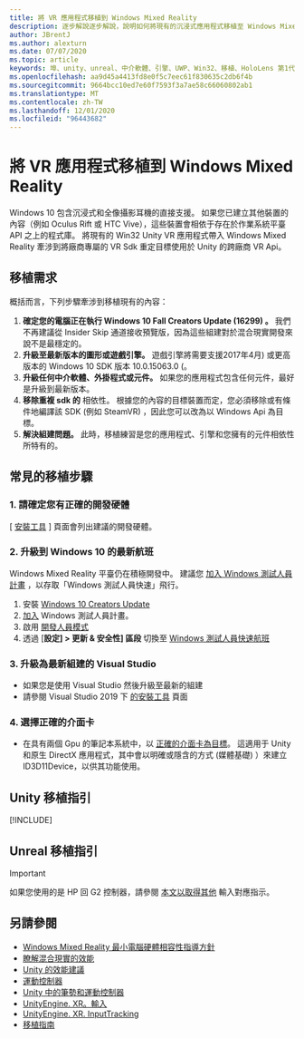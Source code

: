```yaml
---
title: 將 VR 應用程式移植到 Windows Mixed Reality
description: 逐步解說逐步解說，說明如何將現有的沉浸式應用程式移植至 Windows Mixed Reality。
author: JBrentJ
ms.author: alexturn
ms.date: 07/07/2020
ms.topic: article
keywords: 埠、unity、unreal、中介軟體、引擎、UWP、Win32、移植、HoloLens 第1代、混合現實耳機、windows mixed reality 耳機、遷移、Windows 10、輸入對應、
ms.openlocfilehash: aa9d45a4413fd8e0f5c7eec61f830635c2db6f4b
ms.sourcegitcommit: 9664bcc10ed7e60f7593f3a7ae58c66060802ab1
ms.translationtype: MT
ms.contentlocale: zh-TW
ms.lasthandoff: 12/01/2020
ms.locfileid: "96443682"
---
```

# <a name="porting-vr-apps-to-windows-mixed-reality"></a>將 VR 應用程式移植到 Windows Mixed Reality

Windows 10 包含沉浸式和全像攝影耳機的直接支援。 如果您已建立其他裝置的內容（例如 Oculus Rift 或 HTC Vive），這些裝置會相依于存在於作業系統平臺 API 之上的程式庫。 將現有的 Win32 Unity VR 應用程式帶入 Windows Mixed Reality 牽涉到將廠商專屬的 VR Sdk 重定目標使用於 Unity 的跨廠商 VR Api。

## <a name="porting-requirements"></a>移植需求

概括而言，下列步驟牽涉到移植現有的內容：
1. **確定您的電腦正在執行 Windows 10 Fall Creators Update (16299) 。** 我們不再建議從 Insider Skip 通道接收預覽版，因為這些組建對於混合現實開發來說不是最穩定的。
2. **升級至最新版本的圖形或遊戲引擎。** 遊戲引擎將需要支援2017年4月) 或更高版本的 Windows 10 SDK 版本 10.0.15063.0 (。
3. **升級任何中介軟體、外掛程式或元件。** 如果您的應用程式包含任何元件，最好是升級到最新版本。
4. **移除重複 sdk 的** 相依性。 根據您的內容的目標裝置而定，您必須移除或有條件地編譯該 SDK (例如 SteamVR) ，因此您可以改為以 Windows Api 為目標。
5. **解決組建問題。** 此時，移植練習是您的應用程式、引擎和您擁有的元件相依性所特有的。

## <a name="common-porting-steps"></a>常見的移植步驟

### <a name="1-make-sure-you-have-the-right-development-hardware"></a>1. 請確定您有正確的開發硬體

[ [安裝工具](../install-the-tools.md#immersive-vr-headset-requirements) ] 頁面會列出建議的開發硬體。

### <a name="2-upgrade-to-the-latest-flight-of-windows-10"></a>2. 升級到 Windows 10 的最新航班

Windows Mixed Reality 平臺仍在積極開發中。 建議您 [加入 Windows 測試人員計畫](https://insider.windows.com/) ，以存取「Windows 測試人員快速」飛行。
1. 安裝 [Windows 10 Creators Update](https://www.microsoft.com/software-download/windows10)
2. [加入](https://insider.windows.com/) Windows 測試人員計畫。
3. 啟用 [開發人員模式](https://docs.microsoft.com/windows/uwp/get-started/enable-your-device-for-development)
4. 透過 [**設定] > 更新 & 安全性] 區段** 切換至 [Windows 測試人員快速航班](https://blogs.technet.microsoft.com/uktechnet/2016/07/01/joining-insider-preview)

### <a name="3-upgrade-to-the-most-recent-build-of-visual-studio"></a>3. 升級為最新組建的 Visual Studio
* 如果您是使用 Visual Studio 然後升級至最新的組建
* 請參閱 Visual Studio 2019 下 [的安裝工具](../install-the-tools.md#installation-checklist) 頁面

### <a name="4-choose-the-correct-adapter"></a>4. 選擇正確的介面卡
* 在具有兩個 Gpu 的筆記本系統中，以 [正確的介面卡為目標](../native/rendering-in-directx.md#hybrid-graphics-pcs-and-mixed-reality-applications)。 這適用于 Unity 和原生 DirectX 應用程式，其中會以明確或隱含的方式 (媒體基礎) ）來建立 ID3D11Device，以供其功能使用。

## <a name="unity-porting-guidance"></a>Unity 移植指引

[!INCLUDE[](includes/unity-porting-guidance.md)]

## <a name="unreal-porting-guidance"></a>Unreal 移植指引

> [!IMPORTANT]
> 如果您使用的是 HP 回 G2 控制器，請參閱 [本文以取得其他](../unreal/unreal-reverb-g2-controllers.md) 輸入對應指示。

## <a name="see-also"></a>另請參閱
* [Windows Mixed Reality 最小電腦硬體相容性指導方針](https://docs.microsoft.com/windows/mixed-reality/enthusiast-guide/windows-mixed-reality-minimum-pc-hardware-compatibility-guidelines)
* [瞭解混合現實的效能](../platform-capabilities-and-apis/understanding-performance-for-mixed-reality.md)
* [Unity 的效能建議](../unity/performance-recommendations-for-unity.md)
* [運動控制器](../../design/motion-controllers.md)
* [Unity 中的筆勢和運動控制器](../unity/gestures-and-motion-controllers-in-unity.md)
* [UnityEngine. XR。輸入](https://docs.unity3d.com/ScriptReference/XR.WSA.Input.InteractionManager.html)
* [UnityEngine. XR. InputTracking](https://docs.unity3d.com/ScriptReference/XR.InputTracking.html)
* [移植指南](porting-guides.md)